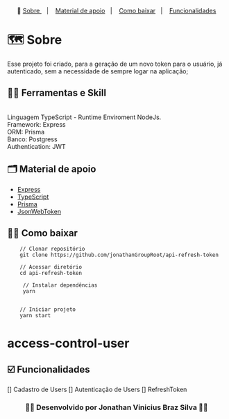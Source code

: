 <p align="center">🎉
  <a href="#-sobre"> Sobre </a>&nbsp;&nbsp;&nbsp;|&nbsp;&nbsp;&nbsp;
  <a href="#-material-de-apoio">Material de apoio</a>&nbsp;&nbsp;&nbsp;|&nbsp;&nbsp;&nbsp;
  <a href="#-como-baixar">Como baixar</a>&nbsp;&nbsp;&nbsp;|&nbsp;&nbsp;&nbsp;
  <a href="#️-funcionalidades">Funcionalidades</a>
</p>

# 🗺  Sobre

Esse projeto foi criado, para a geração de um novo token para o usuário, já autenticado, sem a necessidade de sempre logar na aplicação; 

## ✍🏻 Ferramentas e Skill
<br/>
Linguagem TypeScript  - Runtime Enviroment NodeJs.
<br/>
Framework: Express
<br/>
ORM: Prisma
<br/>
Banco: Postgress
<br/>
Authentication: JWT
<br/>

## 🗂 Material de apoio 

- [Express](http://expressjs.com/)
- [TypeScript](https://www.typescriptlang.org/)
- [Prisma](https://www.prisma.io/docs/getting-started)
- [JsonWebToken](https://www.npmjs.com/package/jsonwebtoken)


## 👍🏻 Como baixar

```
    // Clonar repositório
    git clone https://github.com/jonathanGroupRoot/api-refresh-token

    // Acessar diretório
    cd api-refresh-token

     // Instalar dependências
     yarn


    // Iniciar projeto
    yarn start

```

# access-control-user

## ☑️ Funcionalidades

[] Cadastro de Users
[] Autenticação de Users
[] RefreshToken

<h3 align="center">👨‍💻 Desenvolvido por Jonathan Vinicius Braz Silva 👨‍💻</h3>